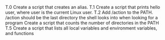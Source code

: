 T.0 Create a script that creates an alias.
T.1 Create a script that prints hello user, where user is the current Linux user.
T.2 Add /action to the PATH. /action should be the last directory the shell looks into when looking for a program
Create a script that counts the number of directories in the PATH
T.5 Create a script that lists all local variables and environment variables, and functions
